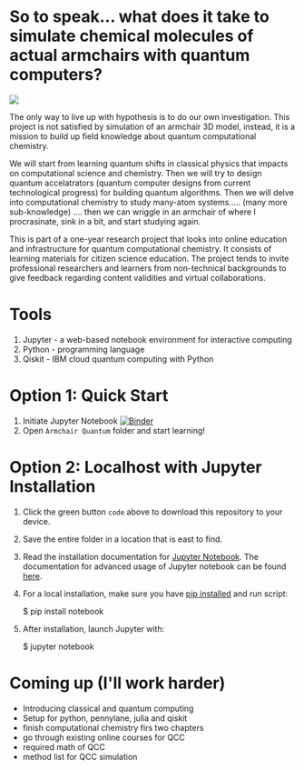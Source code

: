 # So to speak... what does it take to simulate chemical molecules of actual armchairs with quantum computers?

![](https://github.com/pdflu/Armchair-Quantum/blob/main/Under%20Cushions/armnice.png)

The only way to live up with hypothesis is to do our own investigation. This project is not satisfied by simulation of an armchair 3D model, instead, it is a mission to build up field knowledge about quantum computational chemistry. 

We will start from learning quantum shifts in classical physics that impacts on computational science and chemistry. Then we will try to design quantum accelatrators (quantum computer designs from current technological progress) for building quantum algorithms. Then we will delve into computational chemistry to study many-atom systems.....  (many more sub-knowledge) .... then we can wriggle in an armchair of where I procrasinate, sink in a bit, and start studying again.

This is part of a one-year research project that looks into online education and infrastructure for quantum computational chemistry. It consists of learning materials for citizen science education. The project tends to invite professional researchers and learners from non-technical backgrounds to give feedback regarding content validities and virtual collaborations. 

# Tools 
1. Jupyter - a web-based notebook environment for interactive computing
2. Python - programming language 
3. Qiskit - IBM cloud quantum computing with Python

# Option 1: Quick Start
1. Initiate Jupyter Notebook 
[![Binder](https://mybinder.org/badge_logo.svg)](https://mybinder.org/v2/gh/pdflu/Armchair-Quantum/HEAD)
2. Open `Armchair Quantum` folder and start learning! 

# Option 2: Localhost with Jupyter Installation

1. Click the green button `code` above to download this repository to your device.

2. Save the entire folder in a location that is east to find. 

3. Read the installation documentation for [Jupyter Notebook](https://jupyter.readthedocs.io/en/latest/install.html).
The documentation for advanced usage of Jupyter notebook can be found
[here](https://jupyter-notebook.readthedocs.io/en/latest/).

4. For a local installation, make sure you have
[pip installed](https://pip.readthedocs.io/en/stable/installing/) and run script:

    $ pip install notebook

5. After installation, launch Jupyter with:

    $ jupyter notebook


# Coming up (I'll work harder)

- Introducing classical and quantum computing 
- Setup for python, pennylane, julia and qiskit 
- finish computational chemistry firs two chapters 
- go through existing online courses for QCC
- required math of QCC
- method list for QCC simulation 
